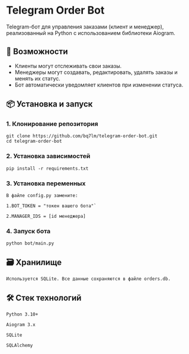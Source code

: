 # Telegram Order Bot

Telegram-бот для управления заказами (клиент и менеджер), реализованный на Python с использованием библиотеки Aiogram.

## 🚀 Возможности

- Клиенты могут отслеживать свои заказы.
- Менеджеры могут создавать, редактировать, удалять заказы и менять их статус.
- Бот автоматически уведомляет клиентов при изменении статуса.

## 📦 Установка и запуск

### 1. Клонирование репозитория
```
git clone https://github.com/bq7lm/telegram-order-bot.git
cd telegram-order-bot

```
### 2. Установка зависимостей
```
pip install -r requirements.txt
```

### 3. Установка переменных
```
В файле config.py замените:

1.BOT_TOKEN = "токен вашего бота"`

2.MANAGER_IDS = [id менеджера]
```

### 4. Запуск бота
```
python bot/main.py
```

## 🗃️ Хранилище
```
Используется SQLite. Все данные сохраняются в файле orders.db.

```
## 🛠 Стек технологий
```
Python 3.10+

Aiogram 3.x

SQLite

SQLAlchemy
```
